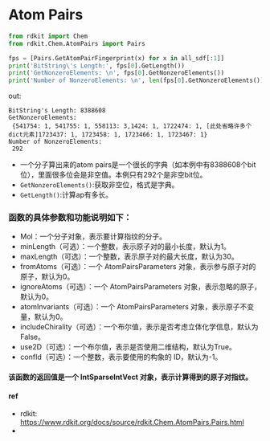 
# Atom Pairs
```py
from rdkit import Chem
from rdkit.Chem.AtomPairs import Pairs

fps = [Pairs.GetAtomPairFingerprint(x) for x in all_sdf[:1]]
print('BitString\'s Length:', fps[0].GetLength())
print('GetNonzeroElements: \n', fps[0].GetNonzeroElements())
print('Number of NonzeroElements: \n', len(fps[0].GetNonzeroElements()))

```
out:
```
BitString's Length: 8388608
GetNonzeroElements: 
 {541754: 1, 541755: 1, 558113: 3,1424: 1, 1722474: 1, [此处省略许多个dict元素]1723437: 1, 1723458: 1, 1723466: 1, 1723467: 1} 
Number of NonzeroElements: 
 292
```
* 一个分子算出来的atom pairs是一个很长的字典（如本例中有8388608个bit位），里面很多位会是非空值。本例只有292个是非空bit位。
* `GetNonzeroElements()`:获取非空位，格式是字典。
* `GetLength()`:计算ap有多长。

### 函数的具体参数和功能说明如下：

* Mol：一个分子对象，表示要计算指纹的分子。
* minLength（可选）：一个整数，表示原子对的最小长度，默认为1。
* maxLength（可选）：一个整数，表示原子对的最大长度，默认为30。
* fromAtoms（可选）：一个 AtomPairsParameters 对象，表示参与原子对的原子，默认为0。
* ignoreAtoms（可选）：一个 AtomPairsParameters 对象，表示忽略的原子，默认为0。
* atomInvariants（可选）：一个 AtomPairsParameters 对象，表示原子不变量，默认为0。
* includeChirality（可选）：一个布尔值，表示是否考虑立体化学信息，默认为False。
* use2D（可选）：一个布尔值，表示是否使用二维结构，默认为True。
* confId（可选）：一个整数，表示要使用的构象的 ID，默认为-1。
#### 该函数的返回值是一个 IntSparseIntVect 对象，表示计算得到的原子对指纹。

#### ref
* rdkit: https://www.rdkit.org/docs/source/rdkit.Chem.AtomPairs.Pairs.html
* 